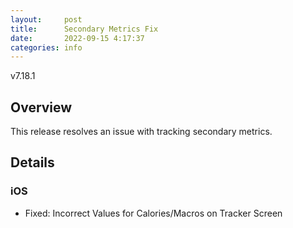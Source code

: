 ```yaml
---
layout:     post
title:      Secondary Metrics Fix
date:       2022-09-15 4:17:37
categories: info
---
```


v7.18.1

## Overview
This release resolves an issue with tracking secondary metrics.

## Details

### iOS
* Fixed: Incorrect Values for Calories/Macros on Tracker Screen
